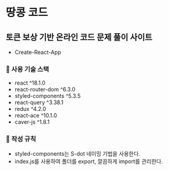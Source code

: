 # 땅콩 코드
## 토큰 보상 기반 온라인 코드 문제 풀이 사이트
* Create-React-App

### 🍓 사용 기술 스택
* react ^18.1.0
* react-router-dom ^6.3.0
* styled-components ^5.3.5
* react-query ^3.38.1
* redux ^4.2.0
* react-ace ^10.1.0
* caver-js ^1.8.1

### 🍓 작성 규칙
* styled-components는  S-dot 네이밍 기법을 사용한다.
* index.js를 사용하여 폴더를 export, 깔끔하게 import를 관리한다.